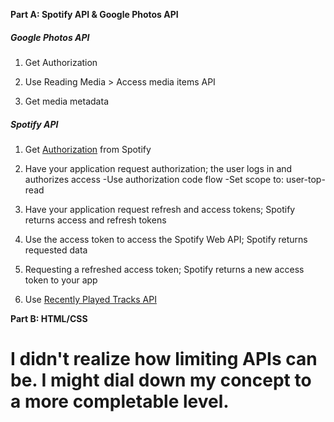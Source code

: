 **Part A: Spotify API & Google Photos API**

##### Google Photos API
1. Get Authorization 

2. Use Reading Media > Access media items API
  1. Get media metadata

##### Spotify API
1. Get [Authorization](https://developer.spotify.com/documentation/general/guides/authorization-guide/#list-of-scopes) from Spotify 
  1. Have your application request authorization; the user logs in and authorizes access
    -Use authorization code flow
    -Set scope to: user-top-read
  2. Have your application request refresh and access tokens; Spotify returns access and refresh tokens
  3. Use the access token to access the Spotify Web API; Spotify returns requested data
  4. Requesting a refreshed access token; Spotify returns a new access token to your app
  
2. Use [Recently Played Tracks API](https://developer.spotify.com/documentation/web-api/reference/player/get-recently-played/)

**Part B: HTML/CSS**

# I didn't realize how limiting APIs can be. I might dial down my concept to a more completable level.

